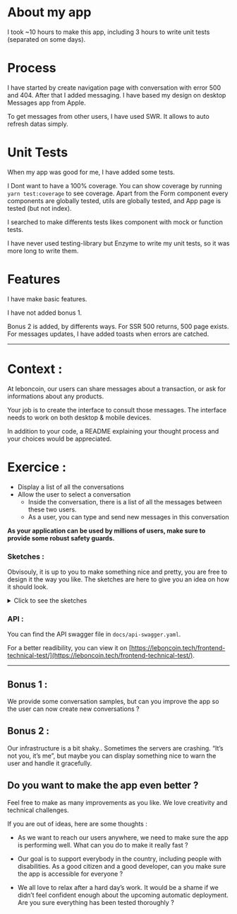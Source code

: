 # About my app

I took ~10 hours to make this app, including 3 hours to write unit tests (separated on some days).

# Process

I have started by create navigation page with conversation with error 500 and 404. After that I added messaging. I have based my design on desktop Messages app from Apple.

To get messages from other users, I have used SWR. It allows to auto refresh datas simply.

# Unit Tests

When my app was good for me, I have added some tests.

I Dont want to have a 100% coverage. You can show coverage by running `yarn test:coverage` to see coverage. Apart from the Form component every components are globally tested, utils are globally tested, and App page is tested (but not index).

I searched to make differents tests likes component with mock or function tests.

I have never used testing-library but Enzyme to write my unit tests, so it was more long to write them.

# Features

I have make basic features.

I have not added bonus 1.

Bonus 2 is added, by differents ways. For SSR 500 returns, 500 page exists. For messages updates, I have added toasts when errors are catched.

---

# Context :

At leboncoin, our users can share messages about a transaction, or ask for informations about any products.

Your job is to create the interface to consult those messages.
The interface needs to work on both desktop & mobile devices.

In addition to your code, a README explaining your thought process and your choices would be appreciated.

# Exercice :

- Display a list of all the conversations
- Allow the user to select a conversation
  - Inside the conversation, there is a list of all the messages between these two users.
  - As a user, you can type and send new messages in this conversation

**As your application can be used by millions of users, make sure to provide some robust safety guards.**

### Sketches :

Obvisouly, it is up to you to make something nice and pretty, you are free to design it the way you like. The sketches are here to give you an idea on how it should look.

<details>
  <summary>Click to see the sketches</summary>
  
Mobile list :

![](./sketches/list-mobile.jpg)

Desktop list :

![](./sketches/list-desktop.jpg)

Mobile conversation :

![](./sketches/conv-mobile.jpg)

Desktop conversation :

![](./sketches/conv-desktop.jpg)

</details>

### API :

You can find the API swagger file in `docs/api-swagger.yaml`.

For a better readibility, you can view it on [https://leboncoin.tech/frontend-technical-test/](https://leboncoin.tech/frontend-technical-test/).

---

## Bonus 1 :

We provide some conversation samples, but can you improve the app so the user can now create new conversations ?

## Bonus 2 :

Our infrastructure is a bit shaky.. Sometimes the servers are crashing. “It’s not you, it’s me”, but maybe you can display something nice to warn the user and handle it gracefully.

## Do you want to make the app even better ?

Feel free to make as many improvements as you like.
We love creativity and technical challenges.

If you are out of ideas, here are some thoughts :

- As we want to reach our users anywhere, we need to make sure the app is performing well. What can you do to make it really fast ?

- Our goal is to support everybody in the country, including people with disabilities. As a good citizen and a good developer, can you make sure the app is accessible for everyone ?

- We all love to relax after a hard day’s work. It would be a shame if we didn’t feel confident enough about the upcoming automatic deployment. Are you sure everything has been tested thoroughly ?
